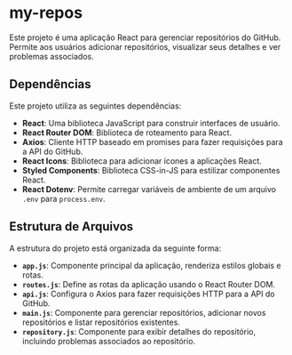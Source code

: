 # my-repos

Este projeto é uma aplicação React para gerenciar repositórios do GitHub. Permite aos usuários adicionar repositórios, visualizar seus detalhes e ver problemas associados.

## Dependências

Este projeto utiliza as seguintes dependências:

- **React**: Uma biblioteca JavaScript para construir interfaces de usuário.
- **React Router DOM**: Biblioteca de roteamento para React.
- **Axios**: Cliente HTTP baseado em promises para fazer requisições para a API do GitHub.
- **React Icons**: Biblioteca para adicionar ícones a aplicações React.
- **Styled Components**: Biblioteca CSS-in-JS para estilizar componentes React.
- **React Dotenv**: Permite carregar variáveis de ambiente de um arquivo `.env` para `process.env`.

## Estrutura de Arquivos

A estrutura do projeto está organizada da seguinte forma:

- **`app.js`**: Componente principal da aplicação, renderiza estilos globais e rotas.
- **`routes.js`**: Define as rotas da aplicação usando o React Router DOM.
- **`api.js`**: Configura o Axios para fazer requisições HTTP para a API do GitHub.
- **`main.js`**: Componente para gerenciar repositórios, adicionar novos repositórios e listar repositórios existentes.
- **`repository.js`**: Componente para exibir detalhes do repositório, incluindo problemas associados ao repositório.
